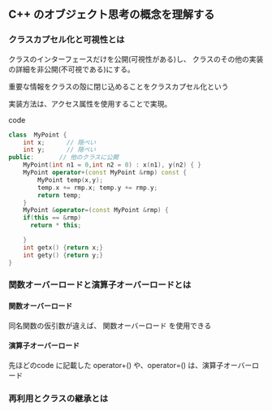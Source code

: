 
## C++ のオブジェクト思考の概念を理解する

### クラスカプセル化と可視性とは

クラスのインターフェースだけを公開(可視性がある)し、
クラスのその他の実装の詳細を非公開(不可視である)にする。

重要な情報をクラスの殻に閉じ込めることをクラスカプセル化という

実装方法は、アクセス属性を使用することで実現。


code
```C++
class  MyPoint {
    int x;      // 隠ぺい
    int y;      // 隠ぺい
public:       // 他のクラスに公開
    MyPoint(int n1 = 0,int n2 = 0) : x(n1), y(n2) { }
    MyPoint operator+(const MyPoint &rmp) const {
        MyPoint temp(x,y);
        temp.x += rmp.x; temp.y += rmp.y;
        return temp;
    }
    MyPoint &operator=(const MyPoint &rmp) {
    if(this == &rmp)
      return * this;

    }
    int getx() {return x;}
    int gety() {return y;}
}
```

### 関数オーバーロードと演算子オーバーロードとは

#### 関数オーバーロード

同名関数の仮引数が違えば、 関数オーバーロード を使用できる

#### 演算子オーバーロード

先ほどのcode に記載した operator+() や、operator=() は、演算子オーバーロード


### 再利用とクラスの継承とは
